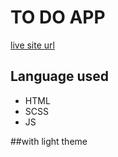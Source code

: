# TO DO APP

[live site url](https://clever-heyrovsky-d0abf9.netlify.app/)

## Language used

* HTML
* SCSS
* JS

##with light theme

